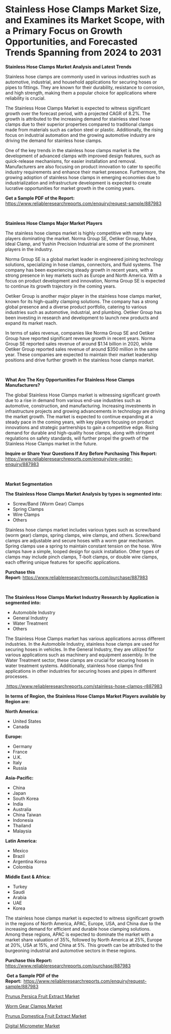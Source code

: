 <p><h1>Stainless Hose Clamps Market Size, and Examines its Market Scope, with a Primary Focus on Growth Opportunities, and Forecasted Trends Spanning from 2024 to 2031</h1></p><p><strong>Stainless Hose Clamps Market Analysis and Latest Trends</strong></p>
<p><p>Stainless hose clamps are commonly used in various industries such as automotive, industrial, and household applications for securing hoses or pipes to fittings. They are known for their durability, resistance to corrosion, and high strength, making them a popular choice for applications where reliability is crucial.</p><p>The Stainless Hose Clamps Market is expected to witness significant growth over the forecast period, with a projected CAGR of 8.2%. The growth is attributed to the increasing demand for stainless steel hose clamps due to their superior properties compared to traditional clamps made from materials such as carbon steel or plastic. Additionally, the rising focus on industrial automation and the growing automotive industry are driving the demand for stainless hose clamps.</p><p>One of the key trends in the stainless hose clamps market is the development of advanced clamps with improved design features, such as quick-release mechanisms, for easier installation and removal. Manufacturers are also focusing on product innovation to cater to specific industry requirements and enhance their market presence. Furthermore, the growing adoption of stainless hose clamps in emerging economies due to industrialization and infrastructure development is expected to create lucrative opportunities for market growth in the coming years.</p></p>
<p><strong>Get a Sample PDF of the Report:&nbsp;</strong> <a href="https://www.reliableresearchreports.com/enquiry/request-sample/887983">https://www.reliableresearchreports.com/enquiry/request-sample/887983</a></p>
<p>&nbsp;</p>
<p><strong>Stainless Hose Clamps Major Market Players</strong></p>
<p><p>The stainless hose clamps market is highly competitive with many key players dominating the market. Norma Group SE, Oetiker Group, Mubea, Ideal Clamp, and Yushin Precision Industrial are some of the prominent players in the industry. </p><p>Norma Group SE is a global market leader in engineered joining technology solutions, specializing in hose clamps, connectors, and fluid systems. The company has been experiencing steady growth in recent years, with a strong presence in key markets such as Europe and North America. With a focus on product development and innovation, Norma Group SE is expected to continue its growth trajectory in the coming years.</p><p>Oetiker Group is another major player in the stainless hose clamps market, known for its high-quality clamping solutions. The company has a strong global presence and a diverse product portfolio, catering to various industries such as automotive, industrial, and plumbing. Oetiker Group has been investing in research and development to launch new products and expand its market reach.</p><p>In terms of sales revenue, companies like Norma Group SE and Oetiker Group have reported significant revenue growth in recent years. Norma Group SE reported sales revenue of around $1.14 billion in 2020, while Oetiker Group reported sales revenue of around $350 million in the same year. These companies are expected to maintain their market leadership positions and drive further growth in the stainless hose clamps market.</p></p>
<p>&nbsp;</p>
<p><strong>What Are The Key Opportunities For Stainless Hose Clamps Manufacturers?</strong></p>
<p><p>The global Stainless Hose Clamps market is witnessing significant growth due to a rise in demand from various end-use industries such as automotive, construction, and manufacturing. Increasing investments in infrastructure projects and growing advancements in technology are driving the market growth. The market is expected to continue expanding at a steady pace in the coming years, with key players focusing on product innovations and strategic partnerships to gain a competitive edge. Rising demand for durable and high-quality hose clamps, along with stringent regulations on safety standards, will further propel the growth of the Stainless Hose Clamps market in the future.</p></p>
<p><strong>Inquire or Share Your Questions If Any Before Purchasing This Report:</strong> <a href="https://www.reliableresearchreports.com/enquiry/pre-order-enquiry/887983">https://www.reliableresearchreports.com/enquiry/pre-order-enquiry/887983</a></p>
<p>&nbsp;</p>
<p><strong>Market Segmentation</strong></p>
<p><strong>The Stainless Hose Clamps Market Analysis by types is segmented into:</strong></p>
<p><ul><li>Screw/Band (Worm Gear) Clamps</li><li>Spring Clamps</li><li>Wire Clamps</li><li>Others</li></ul></p>
<p><p>Stainless hose clamps market includes various types such as screw/band (worm gear) clamps, spring clamps, wire clamps, and others. Screw/band clamps are adjustable and secure hoses with a worm gear mechanism. Spring clamps use a spring to maintain constant tension on the hose. Wire clamps have a simple, looped design for quick installation. Other types of clamps may include pinch clamps, T-bolt clamps, or double wire clamps, each offering unique features for specific applications.</p></p>
<p><strong>Purchase this Report:&nbsp;</strong><a href="https://www.reliableresearchreports.com/purchase/887983">https://www.reliableresearchreports.com/purchase/887983</a></p>
<p>&nbsp;</p>
<p><strong>The Stainless Hose Clamps Market Industry Research by Application is segmented into:</strong></p>
<p><ul><li>Automobile Industry</li><li>General Industry</li><li>Water Treatment</li><li>Others</li></ul></p>
<p><p>The Stainless Hose Clamps market has various applications across different industries. In the Automobile Industry, stainless hose clamps are used for securing hoses in vehicles. In the General Industry, they are utilized for various applications such as machinery and equipment assembly. In the Water Treatment sector, these clamps are crucial for securing hoses in water treatment systems. Additionally, stainless hose clamps find applications in other industries for securing hoses and pipes in different processes.</p></p>
<p><a href="https://www.reliableresearchreports.com/stainless-hose-clamps-r887983">&nbsp;https://www.reliableresearchreports.com/stainless-hose-clamps-r887983</a></p>
<p><strong>In terms of Region, the Stainless Hose Clamps Market Players available by Region are:</strong></p>
<p>
    <p> <strong> North America: </strong>
        <ul>
            <li>United States</li>
            <li>Canada</li>
        </ul>
        </p> 
    <p> <strong> Europe: </strong>
        <ul>
            <li>Germany</li>
            <li>France</li>
            <li>U.K.</li>
            <li>Italy</li>
            <li>Russia</li>
        </ul>
        </p> 
    <p> <strong> Asia-Pacific: </strong>
        <ul>
            <li>China</li>
            <li>Japan</li>
            <li>South Korea</li>
            <li>India</li>
            <li>Australia</li>
            <li>China Taiwan</li>
            <li>Indonesia</li>
            <li>Thailand</li>
            <li>Malaysia</li>
        </ul>
        </p> 
    <p> <strong> Latin America: </strong>
        <ul>
            <li>Mexico</li>
            <li>Brazil</li>
            <li>Argentina Korea</li>
            <li>Colombia</li>
        </ul>
        </p> 
    <p> <strong> Middle East & Africa: </strong>
        <ul>
            <li>Turkey</li>
            <li>Saudi</li>
            <li>Arabia</li>
            <li>UAE</li>
            <li>Korea</li>
        </ul>
    </p>
    </p>
<p><p>The stainless hose clamps market is expected to witness significant growth in the regions of North America, APAC, Europe, USA, and China due to the increasing demand for efficient and durable hose clamping solutions. Among these regions, APAC is expected to dominate the market with a market share valuation of 35%, followed by North America at 25%, Europe at 20%, USA at 15%, and China at 5%. This growth can be attributed to the burgeoning industrial and automotive sectors in these regions.</p></p>
<p><strong>Purchase this Report: </strong><a href="https://www.reliableresearchreports.com/purchase/887983">https://www.reliableresearchreports.com/purchase/887983</a></p>
<p>&nbsp;<strong>Get a Sample PDF of the Report:&nbsp;&nbsp;</strong><a href="https://www.reliableresearchreports.com/enquiry/request-sample/887983">https://www.reliableresearchreports.com/enquiry/request-sample/887983</a></p>
<p><strong></strong></p>
<p><p><a href="https://issuu.com/reportprime-2/docs/prunus-persica-fruit-extract-market-size-2030.pptx">Prunus Persica Fruit Extract Market</a></p><p><a href="https://github.com/ruddyyedelwadw/Market-Research-Report-List-2/blob/main/worm-gear-clamps-market.md">Worm Gear Clamps Market</a></p><p><a href="https://issuu.com/reportprime-2/docs/prunus-domestica-fruit-extract-market-size-2030.pp">Prunus Domestica Fruit Extract Market</a></p><p><a href="https://github.com/jaidynmorantestelletmjzya/Market-Research-Report-List-2/blob/main/digital-micrometer-market.md">Digital Micrometer Market</a></p></p>